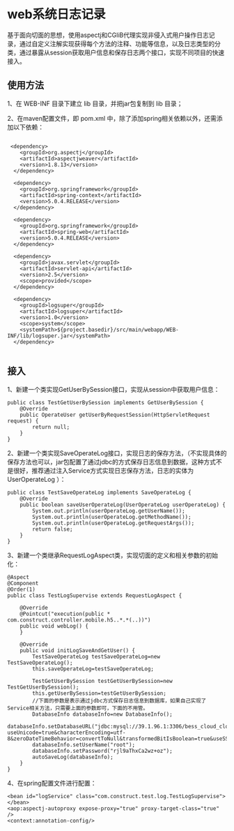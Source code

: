# web系统日志记录

基于面向切面的思想，使用aspectj和CGliB代理实现非侵入式用户操作日志记录，通过自定义注解实现获得每个方法的注释、功能等信息，以及日志类型的分类，通过暴露从session获取用户信息和保存日志两个接口，实现不同项目的快速接入。

## 使用方法

1、在 WEB-INF 目录下建立 lib 目录，并把jar包复制到 lib 目录；

2、在maven配置文件，即 pom.xml 中，除了添加spring相关依赖以外，还需添加以下依赖：
  
  ```
  
   <dependency>
      <groupId>org.aspectj</groupId>
      <artifactId>aspectjweaver</artifactId>
      <version>1.8.13</version>
    </dependency>

    <dependency>
      <groupId>org.springframework</groupId>
      <artifactId>spring-context</artifactId>
      <version>5.0.4.RELEASE</version>
    </dependency>

    <dependency>
      <groupId>org.springframework</groupId>
      <artifactId>spring-web</artifactId>
      <version>5.0.4.RELEASE</version>
    </dependency>

    <dependency>
      <groupId>javax.servlet</groupId>
      <artifactId>servlet-api</artifactId>
      <version>2.5</version>
      <scope>provided</scope>
    </dependency>
    
    <dependency>
      <groupId>logsuper</groupId>
      <artifactId>logsuper</artifactId>
      <version>1.0</version>
      <scope>system</scope>
      <systemPath>${project.basedir}/src/main/webapp/WEB-INF/lib/logsuper.jar</systemPath>
    </dependency>
    
   ```
    
## 接入
1、新建一个类实现GetUserBySession接口，实现从session中获取用户信息：
```
public class TestGetUserBySession implements GetUserBySession {
    @Override
    public OperateUser getUserByRequestSession(HttpServletRequest request) {
        return null;
    }
}
```

2、新建一个类实现SaveOperateLog接口，实现日志的保存方法，（不实现具体的保存方法也可以，jar包配置了通过jdbc的方式保存日志信息到数据，这种方式不是很好，推荐通过注入Service方式实现日志保存方法，日志的实体为 UserOperateLog ）：
```
public class TestSaveOperateLog implements SaveOperateLog {
    @Override
    public boolean saveUserOperateLog(UserOperateLog userOperateLog) {
        System.out.println(userOperateLog.getUserName());
        System.out.println(userOperateLog.getMethodName());
        System.out.println(userOperateLog.getRequestArgs());
        return false;
    }
}
```

3、新建一个类继承RequestLogAspect类，实现切面的定义和相关参数的初始化：
```
@Aspect
@Component
@Order(1)
public class TestLogSupervise extends RequestLogAspect {

    @Override
    @Pointcut("execution(public * com.construct.controller.mobile.h5..*.*(..))")
    public void webLog() {
    }

    @Override
    public void initLogSaveAndGetUser() {
        TestSaveOperateLog testSaveOperateLog=new TestSaveOperateLog();
        this.saveOperateLog=testSaveOperateLog;

        TestGetUserBySession testGetUserBySession=new TestGetUserBySession();
        this.getUserBySession=testGetUserBySession;
        //下面的参数是表示通过jdbc方式保存日志信息到数据库，如果自己实现了Service相关方法，只需要上面的参数即可，下面的不用管。
        DatabaseInfo databaseInfo=new DatabaseInfo();
        databaseInfo.setDatabaseURL("jdbc:mysql://39.1.96.1:3306/bess_cloud_cloud?useUnicode=true&characterEncoding=utf-8&zeroDateTimeBehavior=convertToNull&transformedBitIsBoolean=true&useSSL=false");
        databaseInfo.setUserName("root");
        databaseInfo.setPassword("rjl9aThxCa2wz+oz");
        autoSaveLog(databaseInfo);
    }
}

 ```
 
4、在spring配置文件进行配置：
```
<bean id="logService" class="com.construct.test.log.TestLogSupervise"></bean>
<aop:aspectj-autoproxy expose-proxy="true" proxy-target-class="true" />
<context:annotation-config/>
```
